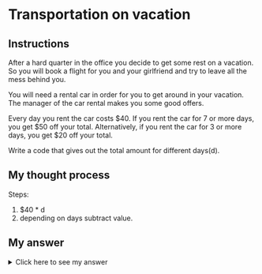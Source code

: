 # Transportation on vacation
## Instructions

After a hard quarter in the office you decide to get some rest on a vacation. So you will book a flight for you and your girlfriend and try to leave all the mess behind you.

You will need a rental car in order for you to get around in your vacation. The manager of the car rental makes you some good offers.

Every day you rent the car costs $40. If you rent the car for 7 or more days, you get $50 off your total. Alternatively, if you rent the car for 3 or more days, you get $20 off your total.

Write a code that gives out the total amount for different days(d).

## My thought process

Steps:  
  1. $40 * d
  2. depending on days subtract value.

## My answer

<details> 
  <summary>Click here to see my answer</summary>

    public class Kata {
      public static int rentalCarCost(int d) {
    
       int total = 0;
    
        if(d < 3){
          total = 40 * d;
        } else if(d < 7){
          total = (40 * d) - 20;
        }else{
          total = (40 * d) - 50;
        }
        return total;
      }
    }
    
</details>
